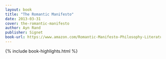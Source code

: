 ```yaml
---
layout: book
title: "The Romantic Manifesto"
date: 2013-03-31
cover: the-romantic-manifesto
author: Ayn Rand
publisher: Signet
book-url: https://www.amazon.com/Romantic-Manifesto-Philosophy-Literature-Shakespeare/dp/0451149165/
---
```


{% include book-highlights.html %}
